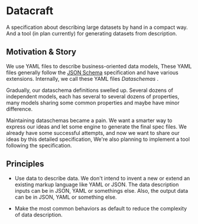# Datacraft

A specification about describing large datasets by hand in a compact way.
And a tool (in plan currently) for generating datasets from description.

## Motivation & Story

We use YAML files to describe business-oriented data models,
These YAML files generally follow the [JSON Schema](https://json-schema.org/)
specification and have various extensions.
Internally, we call these YAML files *Dataschemas* .

Gradually, our dataschema definitions swelled up.
Several dozens of independent models, each has several to several dozens of
properties, many models sharing some common properties and maybe have minor
difference.

Maintaining dataschemas became a pain. We want a smarter way to express our
ideas and let some engine to generate the final spec files.
We already have some successful attempts, and now we want to share our ideas
by this detailed specification, We're also planning to implement a tool
following the specification.

## Principles

* Use data to describe data.
  We don't intend to invent a new or extend an existing markup language like
  YAML or JSON. The data description inputs can be in JSON, YAML or somethings
  else. Also, the output data can be in JSON, YAML or something else.

* Make the most common behaviors as default to reduce the complexity of
  data description.
